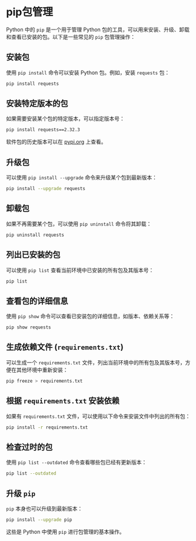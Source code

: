 # pip包管理

Python 中的 `pip` 是一个用于管理 Python 包的工具，可以用来安装、升级、卸载和查看已安装的包。以下是一些常见的 `pip` 包管理操作：

## 安装包

使用 `pip install` 命令可以安装 Python 包。例如，安装 `requests` 包：

```bash
pip install requests
```

## 安装特定版本的包

如果需要安装某个包的特定版本，可以指定版本号：

```bash
pip install requests==2.32.3
```

软件包的历史版本可以在 [pypi.org](https://pypi.org) 上查看。

## 升级包

可以使用 `pip install --upgrade` 命令来升级某个包到最新版本：

```bash
pip install --upgrade requests
```

## 卸载包

如果不再需要某个包，可以使用 `pip uninstall` 命令将其卸载：

```bash
pip uninstall requests
```

## 列出已安装的包

可以使用 `pip list` 查看当前环境中已安装的所有包及其版本号：

```bash
pip list
```

## 查看包的详细信息

使用 `pip show` 命令可以查看已安装包的详细信息，如版本、依赖关系等：

```bash
pip show requests
```

## 生成依赖文件 (`requirements.txt`)

可以生成一个 `requirements.txt` 文件，列出当前环境中的所有包及其版本号，方便在其他环境中重新安装：

```bash
pip freeze > requirements.txt
```

## 根据 `requirements.txt` 安装依赖

如果有 `requirements.txt` 文件，可以使用以下命令来安装文件中列出的所有包：

```bash
pip install -r requirements.txt
```

## 检查过时的包

使用 `pip list --outdated` 命令查看哪些包已经有更新版本：

```bash
pip list --outdated
```

##  升级 `pip`

`pip` 本身也可以升级到最新版本：

```bash
pip install --upgrade pip
```

这些是 Python 中使用 `pip` 进行包管理的基本操作。